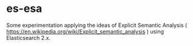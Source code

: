 # es-esa

Some experimentation applying the ideas of Explicit Semantic Analysis ( https://en.wikipedia.org/wiki/Explicit_semantic_analysis ) using Elasticsearch 2.x.
